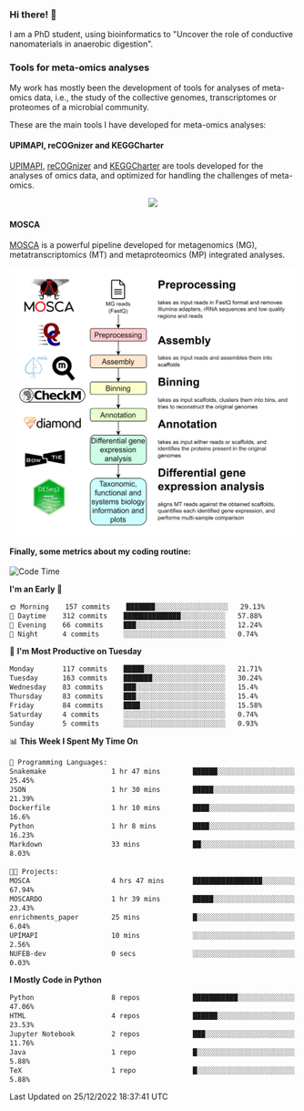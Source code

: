 ### Hi there! 👋

I am a PhD student, using bioinformatics to "Uncover the role of conductive nanomaterials in anaerobic digestion".

### Tools for meta-omics analyses

My work has mostly been the development of tools for analyses of meta-omics data, i.e., the study of the collective genomes, transcriptomes or proteomes of a microbial community.

These are the main tools I have developed for meta-omics analyses:

#### UPIMAPI, reCOGnizer and KEGGCharter

[UPIMAPI](https://github.com/iquasere/UPIMAPI), [reCOGnizer](https://github.com/iquasere/reCOGnizer) and [KEGGCharter](https://github.com/iquasere/KEGGCharter) are tools developed for the analyses of omics data, and optimized for handling the challenges of meta-omics.

<p align="center">
    <img src="assets/annotation_paper.png">
</p>

#### MOSCA

[MOSCA](https://github.com/iquasere/MOSCA) is a powerful pipeline developed for metagenomics (MG), metatranscriptomics (MT) and metaproteomics (MP) integrated analyses.

<p align="center">
    <img src="assets/mosca_workflow.png" align="center" width="700">
</p>


#### Finally, some metrics about my coding routine:

<!--START_SECTION:waka-->
![Code Time](http://img.shields.io/badge/Code%20Time-421%20hrs%2054%20mins-blue)

**I'm an Early 🐤** 

```text
🌞 Morning    157 commits    ███████░░░░░░░░░░░░░░░░░░   29.13% 
🌆 Daytime    312 commits    ██████████████░░░░░░░░░░░   57.88% 
🌃 Evening    66 commits     ███░░░░░░░░░░░░░░░░░░░░░░   12.24% 
🌙 Night      4 commits      ░░░░░░░░░░░░░░░░░░░░░░░░░   0.74%

```
📅 **I'm Most Productive on Tuesday** 

```text
Monday       117 commits    █████░░░░░░░░░░░░░░░░░░░░   21.71% 
Tuesday      163 commits    ███████░░░░░░░░░░░░░░░░░░   30.24% 
Wednesday    83 commits     ███░░░░░░░░░░░░░░░░░░░░░░   15.4% 
Thursday     83 commits     ███░░░░░░░░░░░░░░░░░░░░░░   15.4% 
Friday       84 commits     ████░░░░░░░░░░░░░░░░░░░░░   15.58% 
Saturday     4 commits      ░░░░░░░░░░░░░░░░░░░░░░░░░   0.74% 
Sunday       5 commits      ░░░░░░░░░░░░░░░░░░░░░░░░░   0.93%

```


📊 **This Week I Spent My Time On** 

```text
💬 Programming Languages: 
Snakemake                1 hr 47 mins        ██████░░░░░░░░░░░░░░░░░░░   25.45% 
JSON                     1 hr 30 mins        █████░░░░░░░░░░░░░░░░░░░░   21.39% 
Dockerfile               1 hr 10 mins        ████░░░░░░░░░░░░░░░░░░░░░   16.6% 
Python                   1 hr 8 mins         ████░░░░░░░░░░░░░░░░░░░░░   16.23% 
Markdown                 33 mins             ██░░░░░░░░░░░░░░░░░░░░░░░   8.03%

🐱‍💻 Projects: 
MOSCA                    4 hrs 47 mins       █████████████████░░░░░░░░   67.94% 
MOSCARDO                 1 hr 39 mins        █████░░░░░░░░░░░░░░░░░░░░   23.43% 
enrichments_paper        25 mins             █░░░░░░░░░░░░░░░░░░░░░░░░   6.04% 
UPIMAPI                  10 mins             ░░░░░░░░░░░░░░░░░░░░░░░░░   2.56% 
NUFEB-dev                0 secs              ░░░░░░░░░░░░░░░░░░░░░░░░░   0.03%

```

**I Mostly Code in Python** 

```text
Python                   8 repos             ███████████░░░░░░░░░░░░░░   47.06% 
HTML                     4 repos             ██████░░░░░░░░░░░░░░░░░░░   23.53% 
Jupyter Notebook         2 repos             ███░░░░░░░░░░░░░░░░░░░░░░   11.76% 
Java                     1 repo              █░░░░░░░░░░░░░░░░░░░░░░░░   5.88% 
TeX                      1 repo              █░░░░░░░░░░░░░░░░░░░░░░░░   5.88%

```



 Last Updated on 25/12/2022 18:37:41 UTC
<!--END_SECTION:waka-->
